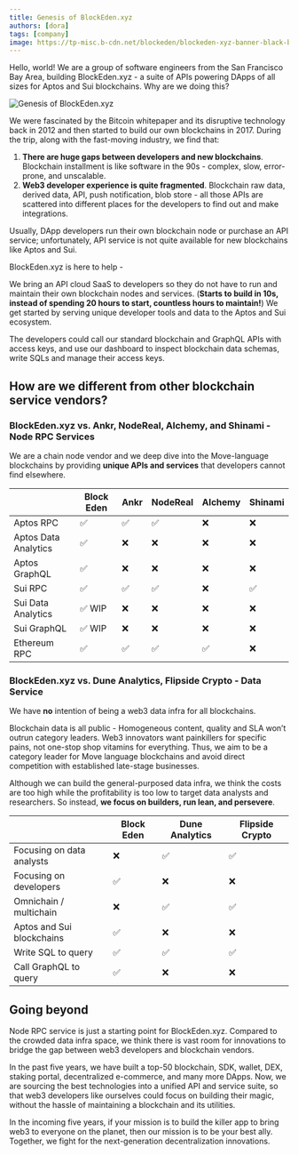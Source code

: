 ```yaml
---
title: Genesis of BlockEden.xyz
authors: [dora]
tags: [company]
image: https://tp-misc.b-cdn.net/blockeden/blockeden-xyz-banner-black-background.png
---
```


Hello, world! We are a group of software engineers from the San Francisco Bay Area, building BlockEden.xyz - a suite of APIs powering DApps of all sizes for Aptos and Sui blockchains. Why are we doing this?

![Genesis of BlockEden.xyz](https://tp-misc.b-cdn.net/blockeden/blockeden-xyz-banner-black-background.png "Genesis of BlockEden.xyz")

We were fascinated by the Bitcoin whitepaper and its disruptive technology back in 2012 and then started to build our own blockchains in 2017. During the trip, along with the fast-moving industry, we find that:

1. **There are huge gaps between developers and new blockchains**. Blockchain installment is like software in the 90s - complex, slow, error-prone, and unscalable.
2. **Web3 developer experience is quite fragmented**. Blockchain raw data, derived data, API, push notification, blob store - all those APIs are scattered into different places for the developers to find out and make integrations.

Usually, DApp developers run their own blockchain node or purchase an API service; unfortunately, API service is not quite available for new blockchains like Aptos and Sui.

BlockEden.xyz is here to help -

We bring an API cloud SaaS to developers so they do not have to run and maintain their own blockchain nodes and services. (**Starts to build in 10s, instead of spending 20 hours to start, countless hours to maintain!**) We get started by serving unique developer tools and data to the Aptos and Sui ecosystem.

The developers could call our standard blockchain and GraphQL APIs with access keys, and use our dashboard to inspect blockchain data schemas, write SQLs and manage their access keys.

## How are we different from other blockchain service vendors?

### BlockEden.xyz vs. Ankr, NodeReal, Alchemy, and Shinami - Node RPC Services

We are a chain node vendor and we deep dive into the Move-language blockchains by providing **unique APIs and services** that developers cannot find elsewhere.

|                      | Block Eden | Ankr | NodeReal | Alchemy | Shinami |
| -------------------- |----------------| ---- | -------- | ------- | ------- |
| Aptos RPC            | ✅              | ✅    | ✅        | ❌       | ❌       |
| Aptos Data Analytics | ✅              | ❌    | ❌        | ❌       | ❌       |
| Aptos GraphQL        | ✅              | ❌    | ❌        | ❌       | ❌       |
| Sui RPC              | ✅              | ✅    | ✅        | ❌       | ✅       |
| Sui Data Analytics   | ✅ WIP          | ❌    | ❌        | ❌       | ❌       |
| Sui GraphQL          | ✅ WIP          | ❌    | ❌        | ❌       | ❌       |
| Ethereum RPC         | ✅              | ✅    | ✅        | ✅       | ❌       |

### BlockEden.xyz vs. Dune Analytics, Flipside Crypto - Data Service

We have **no** intention of being a web3 data infra for all blockchains.

Blockchain data is all public - Homogeneous content, quality and SLA won’t outrun category leaders. Web3 innovators want painkillers for specific pains, not one-stop shop vitamins for everything. Thus, we aim to be a category leader for Move language blockchains and avoid direct competition with established late-stage businesses.

Although we can build the general-purposed data infra, we think the costs are too high while the profitability is too low to target data analysts and researchers. So instead, **we focus on builders, run lean, and persevere**.

|                                          | Block Eden | Dune Analytics | Flipside Crypto |
| ---------------------------------------- |----------------| -------------- | --------------- |
| Focusing on data analysts | ❌              | ✅              | ✅               |
| Focusing on developers                   | ✅              | ❌              | ❌               |
| Omnichain / multichain                   | ❌              | ✅              | ✅               |
| Aptos and Sui blockchains                | ✅              | ❌              | ❌               |
| Write SQL to query                       | ✅              | ✅              | ✅               |
| Call GraphQL to query                    | ✅              | ❌              | ❌               |

## Going beyond

Node RPC service is just a starting point for BlockEden.xyz. Compared to the crowded data infra space, we think there is vast room for innovations to bridge the gap between web3 developers and blockchain vendors.

In the past five years, we have built a top-50 blockchain, SDK, wallet, DEX, staking portal, decentralized e-commerce, and many more DApps. Now, we are sourcing the best technologies into a unified API and service suite, so that web3 developers like ourselves could focus on building their magic, without the hassle of maintaining a blockchain and its utilities.

In the incoming five years, if your mission is to build the killer app to bring web3 to everyone on the planet, then our mission is to be your best ally. Together, we fight for the next-generation decentralization innovations.
